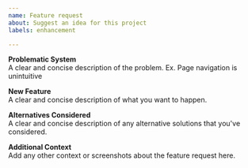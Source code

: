 ```yaml
---
name: Feature request
about: Suggest an idea for this project
labels: enhancement

---
```


**Problematic System**  
A clear and concise description of the problem. Ex. Page navigation is unintuitive

**New Feature**  
A clear and concise description of what you want to happen.

**Alternatives Considered**  
A clear and concise description of any alternative solutions that you've considered.

**Additional Context**  
Add any other context or screenshots about the feature request here.
